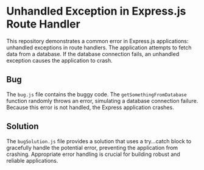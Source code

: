 # Unhandled Exception in Express.js Route Handler

This repository demonstrates a common error in Express.js applications: unhandled exceptions in route handlers. The application attempts to fetch data from a database. If the database connection fails, an unhandled exception causes the application to crash.

## Bug

The `bug.js` file contains the buggy code. The `getSomethingFromDatabase` function randomly throws an error, simulating a database connection failure.  Because this error is not handled, the Express application crashes.

## Solution

The `bugSolution.js` file provides a solution that uses a try...catch block to gracefully handle the potential error, preventing the application from crashing.  Appropriate error handling is crucial for building robust and reliable applications.